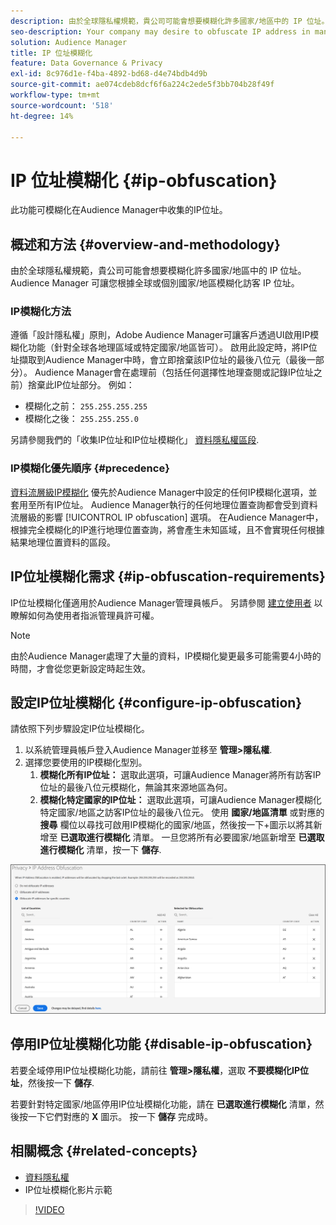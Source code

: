 ```yaml
---
description: 由於全球隱私權規範，貴公司可能會想要模糊化許多國家/地區中的 IP 位址。Audience Manager 可讓您根據全球或個別國家/地區模糊化訪客 IP 位址。
seo-description: Your company may desire to obfuscate IP address in many countries due to global privacy regulations. Audience Manager allows you to obfuscate visitor IP addresses on a global or country-by-country basis.
solution: Audience Manager
title: IP 位址模糊化
feature: Data Governance & Privacy
exl-id: 8c976d1e-f4ba-4892-bd68-d4e74bdb4d9b
source-git-commit: ae074cdeb8dcf6f6a224c2ede5f3bb704b28f49f
workflow-type: tm+mt
source-wordcount: '518'
ht-degree: 14%

---
```


# IP 位址模糊化 {#ip-obfuscation}

此功能可模糊化在Audience Manager中收集的IP位址。

## 概述和方法 {#overview-and-methodology}

由於全球隱私權規範，貴公司可能會想要模糊化許多國家/地區中的 IP 位址。Audience Manager 可讓您根據全球或個別國家/地區模糊化訪客 IP 位址。

### IP模糊化方法

遵循「設計隱私權」原則，Adobe Audience Manager可讓客戶透過UI啟用IP模糊化功能（針對全球各地理區域或特定國家/地區皆可）。 啟用此設定時，將IP位址擷取到Audience Manager中時，會立即捨棄該IP位址的最後八位元（最後一部分）。 Audience Manager會在處理前（包括任何選擇性地理查閱或記錄IP位址之前）捨棄此IP位址部分。 例如：

* 模糊化之前： `255.255.255.255`
* 模糊化之後： `255.255.255.0`

另請參閱我們的「收集IP位址和IP位址模糊化」 [資料隱私權區段](/help/using/overview/data-security-and-privacy/data-privacy.md).

### IP模糊化優先順序 {#precedence}

[資料流層級IP模糊化](https://experienceleague.adobe.com/docs/experience-platform/edge/datastreams/configure.html?lang=en#create) 優先於Audience Manager中設定的任何IP模糊化選項，並套用至所有IP位址。 Audience Manager執行的任何地理位置查詢都會受到資料流層級的影響 [!UICONTROL IP obfuscation] 選項。 在Audience Manager中，根據完全模糊化的IP進行地理位置查詢，將會產生未知區域，且不會實現任何根據結果地理位置資料的區段。

## IP位址模糊化需求 {#ip-obfuscation-requirements}

IP位址模糊化僅適用於Audience Manager管理員帳戶。 另請參閱 [建立使用者](/help/using/features/administration/administration-overview.md#create-users) 以瞭解如何為使用者指派管理員許可權。

>[!NOTE]
>
> 由於Audience Manager處理了大量的資料，IP模糊化變更最多可能需要4小時的時間，才會從您更新設定時起生效。

## 設定IP位址模糊化 {#configure-ip-obfuscation}

請依照下列步驟設定IP位址模糊化。

1. 以系統管理員帳戶登入Audience Manager並移至 **管理>隱私權**.
2. 選擇您要使用的IP模糊化型別。
   1. **模糊化所有IP位址：** 選取此選項，可讓Audience Manager將所有訪客IP位址的最後八位元模糊化，無論其來源地區為何。
   2. **模糊化特定國家的IP位址：** 選取此選項，可讓Audience Manager模糊化特定國家/地區之訪客IP位址的最後八位元。 使用 **國家/地區清單** 或對應的 **搜尋** 欄位以尋找可啟用IP模糊化的國家/地區，然後按一下+圖示以將其新增至 **已選取進行模糊化** 清單。 一旦您將所有必要國家/地區新增至 **已選取進行模糊化** 清單，按一下 **儲存**.

![](assets/ip-obfuscation.png)

## 停用IP位址模糊化功能 {#disable-ip-obfuscation}

若要全域停用IP位址模糊化功能，請前往 **管理>隱私權**，選取 **不要模糊化IP位址**，然後按一下 **儲存**.

若要針對特定國家/地區停用IP位址模糊化功能，請在 **已選取進行模糊化** 清單，然後按一下它們對應的 **X** 圖示。 按一下 **儲存** 完成時。

## 相關概念 {#related-concepts}

* [資料隱私權](/help/using/overview/data-security-and-privacy/data-privacy.md)
* IP位址模糊化影片示範
>[!VIDEO](https://video.tv.adobe.com/v/27218/)
